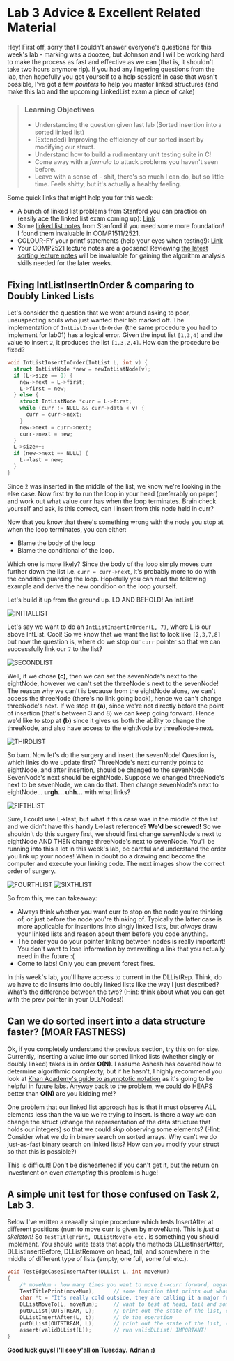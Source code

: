 

# Lab 3 Advice & Excellent Related Material

Hey! First off, sorry that I couldn't answer everyone's questions for this week's lab - marking was a doozee, but
Johnson and I will be working hard to make the process as fast and effective as we can (that is, it shouldn't take
two hours anymore rip). If you had any lingering questions from the lab, then hopefully you got yourself to a help session! In case that wasn't possible, I've got a few _pointers_ to help you master linked structures (and make this lab and the upcoming LinkedList exam a piece of cake)

> ### Learning Objectives
> - Understanding the question given last lab (Sorted insertion into a sorted linked list)
> - (Extended) Improving the efficiency of our sorted insert by modifying our struct.
> - Understand how to build a rudimentary unit testing suite in C!
> - Come away with a _formula_ to attack problems you haven't seen before.
> - Leave with a sense of - shit, there's so much I can do, but so little time. Feels shitty, but it's actually a healthy feeling.

Some quick links that might help you for this week:
- A bunch of linked list problems from Stanford you can practice on (easily ace the linked list exam coming up): [Link](http://cslibrary.stanford.edu/105/LinkedListProblems.pdf)
- Some [linked list notes](http://cslibrary.stanford.edu/103/LinkedListBasics.pdf) from Stanford if you need some more foundation! I found them invaluable in COMP1511/2521.
- COLOUR-FY your printf statements (help your eyes when testing!): [Link](https://github.com/johnsonshi/cs2521_18s2/blob/master/wk3/ext/colours.c)
- Your COMP2521 lecture notes are a godsend! Reviewing [the latest sorting lecture notes](https://www.cse.unsw.edu.au/~cs2521/18s2/lecs/week03_04_sorting/notes.html) will be invaluable for gaining the algorithm analysis skills needed for the later weeks.  

## Fixing IntListInsertInOrder & comparing to Doubly Linked Lists

Let's consider the question that we went around asking to poor, unsuspecting souls who just wanted their lab marked off. The implementation of ```IntListInsertInOrder``` (the same procedure you had to implement for lab01) has a logical error. Given the input list ```[1,3,4]``` and the value to insert ```2```, it produces the list ```[1,3,2,4]```. How can the procedure be fixed?

```C
void IntListInsertInOrder(IntList L, int v) {
  struct IntListNode *new = newIntListNode(v);
  if (L->size == 0) {
    new->next = L->first;
    L->first = new;
  } else {
    struct IntListNode *curr = L->first;
    while (curr != NULL && curr->data < v) {
      curr = curr->next;
    }    
    new->next = curr->next;
    curr->next = new;
  }
  L->size++;
  if (new->next == NULL) {
    L->last = new;
  }
}
```
Since ```2``` was inserted in the middle of the list, we know we're looking in the else case. Now first try to run the loop in your head (preferably on paper) and work out what value ```curr``` has when the loop terminates. Brain check yourself and ask, is this correct, can I insert from this node held in curr? 

Now that you know that there's something wrong with the node you stop at when the loop terminates, you can either:
- Blame the body of the loop
- Blame the conditional of the loop.

Which one is more likely? Since the body of the loop simply moves curr further down the list i.e. ```curr = curr->next```, it's probably more to do with the condition guarding the loop. Hopefully you can read the following example and derive the new condition on the loop yourself.

Let's build it up from the ground up. LO AND BEHOLD! An IntList!

![INITIALLIST](https://github.com/ridgetinez/18s2-2521-labnotes/blob/master/images/03-05.png)

Let's say we want to do an ```IntListInsertInOrder(L, 7)```, where L is our above IntList. Cool!
So we know that we want the list to look like ```[2,3,7,8]``` but now the question is, where
do we stop our ```curr``` pointer so that we can successfully link our ```7``` to the list?

![SECONDLIST](https://github.com/ridgetinez/18s2-2521-labnotes/blob/master/images/03-02.png)

Well, if we chose **(c)**, then we can set the sevenNode's next to the eightNode, however we can't set the threeNode's next to the sevenNode! The reason why we can't is because from the eightNode alone, we can't access
the threeNode (there's no link going back), hence we can't change threeNode's next. If we stop at **(a)**, since we're not directly before the point of insertion (that's between 3 and 8) we can keep going forward. Hence we'd like to stop at **(b)** since it gives us both the ability to change the threeNode, and also have access to the eightNode by threeNode->next.

![THIRDLIST](https://github.com/ridgetinez/18s2-2521-labnotes/blob/master/images/03-03.png)

So bam. Now let's do the surgery and insert the sevenNode! Question is, which links do we update first? ThreeNode's
next currently points to eightNode, and after insertion, should be changed to the sevenNode. SevenNode's next should be eightNode. Suppose we changed threeNode's next to be sevenNode, we can do that. Then change sevenNode's next to eightNode... **urgh... uhh...** with what links? 

![FIFTHLIST](https://github.com/ridgetinez/18s2-2521-labnotes/blob/master/images/03-06.png)

Sure, I could use L->last, but what if this case was in the middle of the list and we didn't have this handy L->last reference? **We'd be screwed!** So we shouldn't do this surgery first, we should first change sevenNode's next to eightNode AND THEN change threeNode's next to sevenNode. You'll be running into this a lot in this week's lab, be careful and understand the order you link up your nodes! When in doubt do a drawing and become the computer and execute your linking code. The next images show the correct order of surgery.

![FOURTHLIST](https://github.com/ridgetinez/18s2-2521-labnotes/blob/master/images/03-01.png)
![SIXTHLIST](https://github.com/ridgetinez/18s2-2521-labnotes/blob/master/images/03-04.png)

So from this, we can takeaway:
- Always think whether you want curr to stop on the node you're thinking of, or just before the node you're thinking of. Typically the latter case is more applicable for insertions into singly linked lists, but *always* draw your linked lists and reason about them before you code anything.
- The order you do your pointer linking between nodes is really important! You don't want to lose information by overwriting a link that you actually need in the future :(
- Come to labs! Only you can prevent forest fires.

In this week's lab, you'll have access to current in the DLListRep. Think, do we have to do inserts into doubly linked lists like the way I just described? What's the difference between the two? (Hint: think about what you can get with the prev pointer in your DLLNodes!)


## Can we do sorted insert into a data structure faster? (MOAR FASTNESS)

Ok, if you completely understand the previous section, try this on for size. Currently,
inserting a value into our sorted linked lists (whether singly or doubly linked) takes is
in order **O(N)**. I assume Ashesh has covered how to determine algorithmic complexity, but if he hasn't, I highly
recommend you look at [Khan Academy's guide to asymptotic notation](https://www.khanacademy.org/computing/computer-science/algorithms/asymptotic-notation/a/asymptotic-notation) as it's going to be helpful
in future labs. Anyway back to the problem, we could do HEAPS better than **O(N)** are you kidding me!?

One problem that our linked list approach has is that it must observe ALL elements less than the value we're trying to insert. Is there a way we can change the struct (change the representation of the data structure
that holds our integers) so that we could _skip_ observing some elements? (Hint: Consider what we do in binary search on sorted arrays. Why can't we do just-as-fast binary search on linked lists? How can you modify your struct so that this is possible?)

This is difficult! Don't be disheartened if you can't get it, but the return on investment on even _attempting_ this problem is huge!

## A simple unit test for those confused on Task 2, Lab 3.

Below I've written a reaaally simple procedure which tests InsertAfter at different positions (num to move curr is given by moveNum). This is _just a skeleton!_ So ```TestTitlePrint, DLListMoveTo etc.``` is something you should implement. You should write tests that apply the methods DLListInsertAfter, DLListInsertBefore, DLListRemove on head, tail, and somewhere in the middle of different type of lists (empty, one full, some full etc.).

```C
void TestEdgeCasesInsertAfter(DLList L, int moveNum)
{
    /* moveNum - how many times you want to move L->curr forward, negative number for moving backwards */ 
    TestTitlePrint(moveNum);      // some function that prints out what's going to happen
    char *t = "It's really cold outside, they are calling it a major freeze, weeks ahead of normal. Man, we could use a big fat dose of global warming! - Trump";
    DLListMoveTo(L, moveNum);     // want to test at head, tail and somewhere in the middle
    putDLList(OUTSTREAM, L);      // print out the state of the list, curr and size
    DLListInsertAfter(L, t);      // do the operation
    putDLList(OUTSTREAM, L);      // print out the state of the list, curr and size
    assert(validDLList(L));       // run validDLList! IMPORTANT!
}
```

**Good luck guys! I'll see y'all on Tuesday.**
**Adrian :)**

